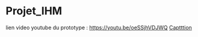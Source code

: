 # Projet_IHM

lien video youtube du prototype :
https://youtu.be/oeSSjhVDJWQ
[Captttion](https://www.example.com)
